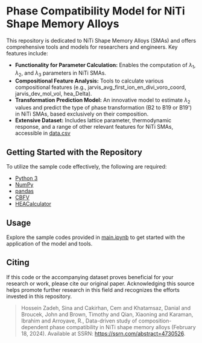# Phase Compatibility Model for NiTi Shape Memory Alloys

This repository is dedicated to NiTi Shape Memory Alloys (SMAs) and offers comprehensive tools and models for researchers and engineers. Key features include:

- **Functionality for Parameter Calculation:** Enables the computation of $\lambda_1$, $\lambda_2$, and $\lambda_3$ parameters in NiTi SMAs.
- **Compositional Feature Analysis:** Tools to calculate various compositional features (e.g., jarvis_avg_first_ion_en_divi_voro_coord, jarvis_dev_mol_vol, hea_Delta).
- **Transformation Prediction Model:** An innovative model to estimate $\lambda_2$ values and predict the type of phase transformation (B2 to B19 or B19') in NiTi SMAs, based exclusively on their composition.
- **Extensive Dataset:** Includes lattice parameter, thermodynamic response, and a range of other relevant features for NiTi SMAs, accessible in [data.csv](https://github.com/sinazadeh/Phase-Compatibility-Model-NiTi/blob/main/data.csv)

## Getting Started with the Repository

To utilize the sample code effectively, the following are required:

- [Python 3](https://www.python.org/downloads/)
- [NumPy](https://numpy.org/install/)
- [pandas](https://pandas.pydata.org/pandas-docs/stable/getting_started/install.html)
- [CBFV](https://github.com/kaaiian/CBFV)
- [HEACalculator](https://github.com/dogusariturk/HEACalculator)

## Usage

Explore the sample codes provided in [main.ipynb](main.ipynb) to get started with the application of the model and tools.

## Citing

If this code or the accompanying dataset proves beneficial for your research or work, please cite our original paper. Acknowledging this source helps promote further research in this field and recognizes the efforts invested in this repository.


> Hossein Zadeh, Sina and Cakirhan, Cem and Khatamsaz, Danial and Broucek, John and Brown, Timothy and Qian, Xiaoning and Karaman, Ibrahim and Arroyave, R., Data-driven study of composition-dependent phase compatibility in NiTi shape memory alloys (February 18, 2024). Available at SSRN: https://ssrn.com/abstract=4730526.

